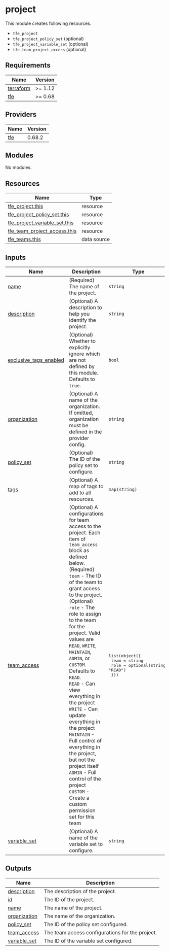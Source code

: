 # project

This module creates following resources.

- `tfe_project`
- `tfe_project_policy_set` (optional)
- `tfe_project_variable_set` (optional)
- `tfe_team_project_access` (optional)

<!-- BEGIN_TF_DOCS -->
## Requirements

| Name | Version |
|------|---------|
| <a name="requirement_terraform"></a> [terraform](#requirement\_terraform) | >= 1.12 |
| <a name="requirement_tfe"></a> [tfe](#requirement\_tfe) | >= 0.68 |

## Providers

| Name | Version |
|------|---------|
| <a name="provider_tfe"></a> [tfe](#provider\_tfe) | 0.68.2 |

## Modules

No modules.

## Resources

| Name | Type |
|------|------|
| [tfe_project.this](https://registry.terraform.io/providers/hashicorp/tfe/latest/docs/resources/project) | resource |
| [tfe_project_policy_set.this](https://registry.terraform.io/providers/hashicorp/tfe/latest/docs/resources/project_policy_set) | resource |
| [tfe_project_variable_set.this](https://registry.terraform.io/providers/hashicorp/tfe/latest/docs/resources/project_variable_set) | resource |
| [tfe_team_project_access.this](https://registry.terraform.io/providers/hashicorp/tfe/latest/docs/resources/team_project_access) | resource |
| [tfe_teams.this](https://registry.terraform.io/providers/hashicorp/tfe/latest/docs/data-sources/teams) | data source |

## Inputs

| Name | Description | Type | Default | Required |
|------|-------------|------|---------|:--------:|
| <a name="input_name"></a> [name](#input\_name) | (Required) The name of the project. | `string` | n/a | yes |
| <a name="input_description"></a> [description](#input\_description) | (Optional) A description to help you identify the project. | `string` | `"Managed by Terraform."` | no |
| <a name="input_exclusive_tags_enabled"></a> [exclusive\_tags\_enabled](#input\_exclusive\_tags\_enabled) | (Optional) Whether to explicitly ignore which are not defined by this module. Defaults to `true`. | `bool` | `true` | no |
| <a name="input_organization"></a> [organization](#input\_organization) | (Optional) A name of the organization. If omitted, organization must be defined in the provider config. | `string` | `null` | no |
| <a name="input_policy_set"></a> [policy\_set](#input\_policy\_set) | (Optional) The ID of the policy set to configure. | `string` | `null` | no |
| <a name="input_tags"></a> [tags](#input\_tags) | (Optional) A map of tags to add to all resources. | `map(string)` | `{}` | no |
| <a name="input_team_access"></a> [team\_access](#input\_team\_access) | (Optional) A configurations for team access to the project. Each item of `team_access` block as defined below.<br/>    (Required) `team` - The ID of the team to grant access to the project.<br/>    (Optional) `role` - The role to assign to the team for the project. Valid values are `READ`, `WRITE`, `MAINTAIN`, `ADMIN`, or `CUSTOM`. Defaults to `READ`.<br/>      `READ` - Can view everything in the project<br/>      `WRITE` - Can update everything in the project<br/>      `MAINTAIN` - Full control of everything in the project, but not the project itself<br/>      `ADMIN` - Full control of the project<br/>      `CUSTOM` - Create a custom permission set for this team | <pre>list(object({<br/>    team = string<br/>    role = optional(string, "READ")<br/>  }))</pre> | `[]` | no |
| <a name="input_variable_set"></a> [variable\_set](#input\_variable\_set) | (Optional) A name of the variable set to configure. | `string` | `null` | no |

## Outputs

| Name | Description |
|------|-------------|
| <a name="output_description"></a> [description](#output\_description) | The description of the project. |
| <a name="output_id"></a> [id](#output\_id) | The ID of the project. |
| <a name="output_name"></a> [name](#output\_name) | The name of the project. |
| <a name="output_organization"></a> [organization](#output\_organization) | The name of the organization. |
| <a name="output_policy_set"></a> [policy\_set](#output\_policy\_set) | The ID of the policy set configured. |
| <a name="output_team_access"></a> [team\_access](#output\_team\_access) | The team access configurations for the project. |
| <a name="output_variable_set"></a> [variable\_set](#output\_variable\_set) | The ID of the variable set configured. |
<!-- END_TF_DOCS -->
